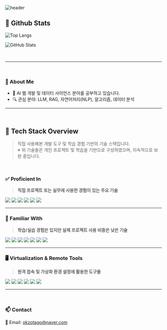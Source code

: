 
  
![header](https://capsule-render.vercel.app/api?type=venom&height=280&text=Welcome%20to%20Taeyeon's%20GitHub&fontSize=50&fontColor=F5DEB3&color=0:3E2C23,100:5C4033&stroke=D2691E)

## 🤔 Github Stats

![Top Langs](https://github-readme-stats.vercel.app/api/top-langs/?username=xodus123&layout=compact&title_color=D2691E&text_color=F5DEB3&bg_color=3E2C23&border_color=F4A460)

![GitHub Stats](https://github-readme-stats.vercel.app/api?username=xodus123&show_icons=true&title_color=D2691E&text_color=F5DEB3&icon_color=F4A460&bg_color=3E2C23&border_color=D2691E)

<br>

---
<br>

### 👀 About Me

- 🌱 AI 웹 개발 및 데이터 사이언스 분야를 공부하고 있습니다.
- 🔍 관심 분야: LLM, RAG, 자연어처리(NLP), 알고리즘, 데이터 분석

---
<br>

## 🧱 Tech Stack Overview
> 직접 사용해본 개발 도구 및 학습 경험 기반의 기술 스택입니다.  
> ※ 위 기술들은 개인 프로젝트 및 학습을 기반으로 구성하였으며, 지속적으로 보완 중입니다.

<br>

### ✅ Proficient In  
> **직접 프로젝트 또는 실무에 사용한 경험이 있는 주요 기술**

<img src="https://img.shields.io/badge/Python-3776AB?style=flat-square&logo=Python&logoColor=white"/> <img src="https://img.shields.io/badge/VSCode-007ACC?style=flat-square&logo=Visual%20Studio%20Code&logoColor=white"/> <img src="https://img.shields.io/badge/Jupyter-F37626?style=flat-square&logo=Jupyter&logoColor=white"/> <img src="https://img.shields.io/badge/Google_Colab-F9AB00?style=flat-square&logo=Google%20Colab&logoColor=white"/> <img src="https://img.shields.io/badge/Git-F05032?style=flat-square&logo=Git&logoColor=white"/> <img src="https://img.shields.io/badge/GitHub-181717?style=flat-square&logo=GitHub&logoColor=white"/>  

---

### 🧪 Familiar With  
> **학습/실습 경험은 있지만 실제 프로젝트 사용 비중은 낮은 기술**

<img src="https://img.shields.io/badge/Java-007396?style=flat-square&logo=OpenJDK&logoColor=white"/> <img src="https://img.shields.io/badge/JavaScript-F7DF1E?style=flat-square&logo=JavaScript&logoColor=black"/> <img src="https://img.shields.io/badge/HTML5-E34F26?style=flat-square&logo=HTML5&logoColor=white"/> <img src="https://img.shields.io/badge/CSS3-1572B6?style=flat-square&logo=CSS3&logoColor=white"/> <img src="https://img.shields.io/badge/RaspberryPi-C51A4A?style=flat-square&logo=Raspberry%20Pi&logoColor=white"/> <img src="https://img.shields.io/badge/MySQL-4479A1?style=flat-square&logo=MySQL&logoColor=white"/> <img src="https://img.shields.io/badge/Tableau-E97627?style=flat-square&logo=Tableau&logoColor=white"/>  

---

### 🖥 Virtualization & Remote Tools  
> **원격 접속 및 가상화 환경 설정에 활용한 도구들**

<img src="https://img.shields.io/badge/RealVNC-0064A0?style=flat-square&logo=RealVNC&logoColor=white"/> <img src="https://img.shields.io/badge/Tera_Term-0099CC?style=flat-square&logo=Tera_Term&logoColor=white"/> <img src="https://img.shields.io/badge/VirtualBox-183A61?style=flat-square&logo=VirtualBox&logoColor=white"/> <img src="https://img.shields.io/badge/VMware-607078?style=flat-square&logo=VMware&logoColor=white"/> <img src="https://img.shields.io/badge/Linux-FCC624?style=flat-square&logo=Linux&logoColor=black"/> <img src="https://img.shields.io/badge/Ubuntu-E95420?style=flat-square&logo=Ubuntu&logoColor=white"/>  


---
<br>

### 📫 Contact

📧 Email: [okzotago@naver.com](mailto:okzotago@naver.com)  


